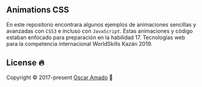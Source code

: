 ## Animations CSS

En este repositorio encontrara algunos ejemplos de animaciones sencillas y avanzadas con `CSS3` e incluso con `JavaScript`.
Estas animaciones y código estaban enfocado para preparación en la habilidad 17. Tecnologías web para la competencia internacional WorldSkills Kazán 2019.

## License 🔥
Copyright © 2017-present [Oscar Amado](https://github.com/ofaaoficial) 🧔
